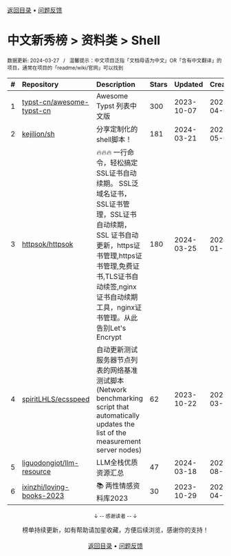 <a href="https://gitee.com/GrowingGit/GitHub-Chinese-Top-Charts#github中文排行榜">返回目录</a> • <a href="/content/docs/feedback.md">问题反馈</a>

# 中文新秀榜 > 资料类 > Shell
<sub>数据更新: 2024-03-27&nbsp;&nbsp;&nbsp;/&nbsp;&nbsp;&nbsp;温馨提示：中文项目泛指「文档母语为中文」OR「含有中文翻译」的项目，通常在项目的「readme/wiki/官网」可以找到</sub>

|#|Repository|Description|Stars|Updated|Created|
|:-|:-|:-|:-|:-|:-|
|1|[typst-cn/awesome-typst-cn](https://github.com/typst-cn/awesome-typst-cn)|Awesome Typst 列表中文版|300|2023-10-07|2023-04-05|
|2|[kejilion/sh](https://github.com/kejilion/sh)|分享定制化的shell脚本！|181|2024-03-21|2023-05-08|
|3|[httpsok/httpsok](https://github.com/httpsok/httpsok)|🔥🔥🔥 一行命令，轻松搞定SSL证书自动续期。 SSL泛域名证书，SSL证书管理，SSL证书 自动续期，SSL 证书自动更新，https证书管理,https证书管理,免费证书,TLS证书自动续签,nginx证书自动续期工具，nginx证书管理。从此告别Let's Encrypt|180|2024-03-25|2024-01-12|
|4|[spiritLHLS/ecsspeed](https://github.com/spiritLHLS/ecsspeed)|自动更新测试服务器节点列表的网络基准测试脚本(Network benchmarking script that automatically updates the list of the measurement server nodes)|62|2023-10-22|2023-03-28|
|5|[liguodongiot/llm-resource](https://github.com/liguodongiot/llm-resource)|LLM全栈优质资源汇总|47|2024-03-18|2023-08-27|
|6|[ixinzhi/loving-books-2023](https://github.com/ixinzhi/loving-books-2023)|:books: 两性情感资料库2023|30|2023-10-29|2023-04-21|

<div align="center">
    <p><sub>↓ -- 感谢读者 -- ↓</sub></p>
    榜单持续更新，如有帮助请加星收藏，方便后续浏览，感谢你的支持！
</div>

<br/>

<div align="center"><a href="https://gitee.com/GrowingGit/GitHub-Chinese-Top-Charts#github中文排行榜">返回目录</a> • <a href="/content/docs/feedback.md">问题反馈</a></div>
